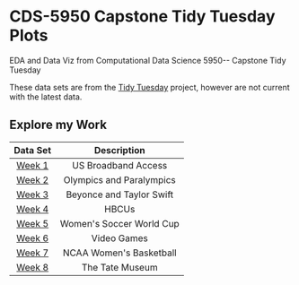# CDS-5950 Capstone Tidy Tuesday Plots
EDA and Data Viz from Computational Data Science 5950-- Capstone Tidy Tuesday

These data sets are from the [Tidy Tuesday](https://github.com/rfordatascience/tidytuesday) project, however are not current with the latest data.

## Explore my Work

| Data Set | Description |
|:--------:|:-----------:|
| [Week 1](https://github.com/andrewargeros/CDS-5950-EDA/tree/main/Week%201%20-%20US%20Broadband%20Access)| US Broadband Access |
| [Week 2](https://github.com/andrewargeros/CDS-5950-EDA/tree/main/Week%202%20-%20Olympics%20and%20Paralympics) | Olympics and Paralympics |
| [Week 3](https://github.com/andrewargeros/CDS-5950-EDA/tree/main/Week%203%20-%20Beyonce%20and%20Taylor%20Swift) | Beyonce and Taylor Swift |
| [Week 4](https://github.com/andrewargeros/CDS-5950-EDA/tree/main/Week%204%20-%20HBCUs) | HBCUs |
| [Week 5](https://github.com/andrewargeros/CDS-5950-EDA/tree/main/Week%205%20-%20Womens%20Soccer) | Women's Soccer World Cup |
| [Week 6](https://github.com/andrewargeros/CDS-5950-EDA/tree/main/Week%206%20-%20Video%20Games) | Video Games |
| [Week 7](https://github.com/andrewargeros/CDS-5950-EDA/tree/main/Week%207%20-%20NCAA%20Women) | NCAA Women's Basketball |
| [Week 8](https://github.com/andrewargeros/CDS-5950-EDA/main/Week%208%20-%20Tate%20Museum/) | The Tate Museum |

